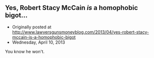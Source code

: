 ## Yes, Robert Stacy McCain <em>is</em> a homophobic bigot...

 * Originally posted at http://www.lawyersgunsmoneyblog.com/2013/04/yes-robert-stacy-mccain-is-a-homophobic-bigot
 * Wednesday, April 10, 2013

You know he won't.